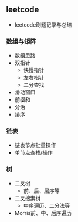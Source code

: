 ## leetcode
 - leetcode刷题记录与总结

### 数组与矩阵
 - 数组思路
 - 双指针
    - 快慢指针
    - 左右指针
    - 二分查找
 - 滑动窗口
 - 前缀和
 - 分治
 - 排序

### 链表
 - 链表节点批量操作
 - 单节点查找/操作

### 树
 - 二叉树
    - 前、后、层序等
 - 二叉搜索树
    - 中序遍历、二分法等
 - Morris前、中、后序遍历
